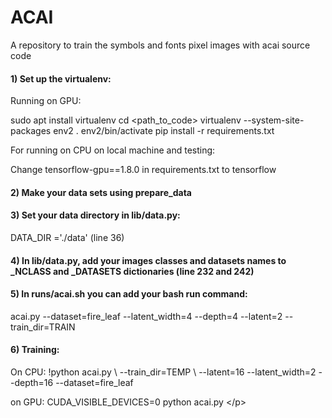 # ACAI
A repository to train the symbols and fonts pixel images with acai source code

<h4>1) Set up the virtualenv:</h4>

<p>Running on GPU:

sudo apt install virtualenv
cd <path_to_code>
virtualenv --system-site-packages env2
. env2/bin/activate
pip install -r requirements.txt

For running on CPU on local machine and testing:

Change tensorflow-gpu==1.8.0 in requirements.txt to tensorflow</p>

<h4>2) Make your data sets using prepare_data</h4>

<h4>3) Set your data directory in lib/data.py:</h4>

<p>DATA_DIR ='./data' (line 36)</p>

<h4>4) In lib/data.py, add your images classes and datasets names to _NCLASS and _DATASETS dictionaries (line 232 and 242)</h4>

<h4>5) In runs/acai.sh you can add your bash run command:</h4>

<p>acai.py --dataset=fire_leaf --latent_width=4 --depth=4 --latent=2 --train_dir=TRAIN</p>


<h4>6) Training:</h4>
<p>
  On CPU:
  !python acai.py \
   --train_dir=TEMP \
   --latent=16 --latent_width=2 --depth=16 --dataset=fire_leaf
   
   on GPU: 
   CUDA_VISIBLE_DEVICES=0 python acai.py \</p>
